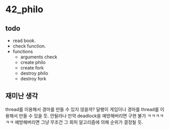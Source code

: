 # 42_philo

## todo
- read book.
- check function.
- functions
	- arguments check
	- create philo
	- create fork
	- destroy philo
	- destroy fork

## 재미난 생각
thread를 이용해서 경마를 만들 수 있지 않을까?
달팽이 게임이나 경마를 thread를 이용해서 만들 수 있을 듯.
안될라나
만약 deadlock을 예방해버리면 구현 불가
ㅋㅋㅋㅋㅋㅋ
예방해버리면 그냥 무조건 그 회피 알고리즘에 의해 순위가 결정될 듯.
